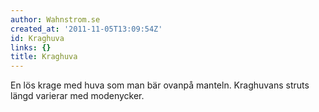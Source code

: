 ```yaml
---
author: Wahnstrom.se
created_at: '2011-11-05T13:09:54Z'
id: Kraghuva
links: {}
title: Kraghuva
---
```


En lös krage med huva som man bär ovanpå manteln. Kraghuvans struts längd varierar med modenycker.